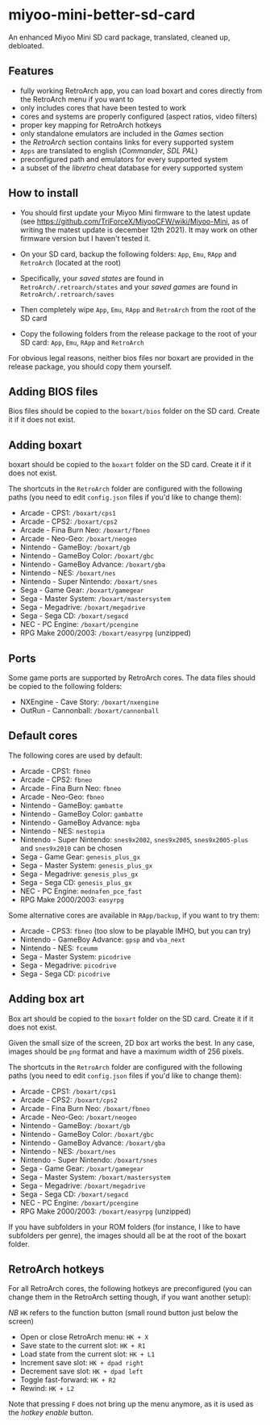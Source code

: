 # miyoo-mini-better-sd-card
An enhanced Miyoo Mini SD card package, translated, cleaned up, debloated.

## Features

- fully working RetroArch app, you can load boxart and cores directly from the RetroArch menu if you want to
- only includes cores that have been tested to work
- cores and systems are properly configured (aspect ratios, video filters)
- proper key mapping for RetroArch hotkeys
- only standalone emulators are included in the _Games_ section
- the _RetroArch_ section contains links for every supported system
- `Apps` are translated to english (_Commander_, _SDL PAL_)
- preconfigured path and emulators for every supported system
- a subset of the _libretro_ cheat database for every supported system

## How to install

- You should first update your Miyoo Mini firmware to the latest update (see https://github.com/TriForceX/MiyooCFW/wiki/Miyoo-Mini, as of writing the matest update is december 12th 2021). It may work on other firmware version but I haven't tested it.

- On your SD card, backup the following folders: `App`, `Emu`,  `RApp` and `RetroArch` (located at the root)

- Specifically, your _saved states_ are found in `RetroArch/.retroarch/states` and your _saved games_ are found in `RetroArch/.retroarch/saves`

- Then completely wipe `App`, `Emu`,  `RApp` and `RetroArch` from the root of the SD card

- Copy the following folders from the release package to the root of your SD card: `App`, `Emu`,  `RApp` and `RetroArch`


For obvious legal reasons, neither bios files nor boxart are provided in the release package, you should copy them yourself.


## Adding BIOS files

Bios files should be copied to the `boxart/bios` folder on the SD card. Create it if it does not exist.

## Adding boxart

boxart should be copied to the `boxart` folder on the SD card. Create it if it does not exist.

The shortcuts in the `RetroArch` folder are configured with the following paths (you need to edit `config.json` files if you'd like to change them):

- Arcade - CPS1: `/boxart/cps1`
- Arcade - CPS2: `/boxart/cps2`
- Arcade - Fina Burn Neo: `/boxart/fbneo`
- Arcade - Neo-Geo: `/boxart/neogeo`
- Nintendo - GameBoy: `/boxart/gb`
- Nintendo - GameBoy Color: `/boxart/gbc`
- Nintendo - GameBoy Advance: `/boxart/gba`
- Nintendo - NES: `/boxart/nes`
- Nintendo - Super Nintendo: `/boxart/snes`
- Sega - Game Gear: `/boxart/gamegear`
- Sega - Master System: `/boxart/mastersystem`
- Sega - Megadrive: `/boxart/megadrive`
- Sega - Sega CD: `/boxart/segacd`
- NEC - PC Engine: `/boxart/pcengine`
- RPG Make 2000/2003: `/boxart/easyrpg` (unzipped)

## Ports

Some game ports are supported by RetroArch cores. The data files should be copied to the following folders:

- NXEngine - Cave Story: `/boxart/nxengine`
- OutRun - Cannonball: `/boxart/cannonball`

## Default cores

The following cores are used by default:

- Arcade - CPS1: `fbneo`
- Arcade - CPS2: `fbneo`
- Arcade - Fina Burn Neo: `fbneo`
- Arcade - Neo-Geo: `fbneo`
- Nintendo - GameBoy: `gambatte`
- Nintendo - GameBoy Color: `gambatte`
- Nintendo - GameBoy Advance: `mgba`
- Nintendo - NES: `nestopia`
- Nintendo - Super Nintendo: `snes9x2002`, `snes9x2005`, `snes9x2005-plus` and `snes9x2010` can be chosen 
- Sega - Game Gear: `genesis_plus_gx`
- Sega - Master System: `genesis_plus_gx`
- Sega - Megadrive: `genesis_plus_gx`
- Sega - Sega CD: `genesis_plus_gx`
- NEC - PC Engine: `mednafen_pce_fast`
- RPG Make 2000/2003: `easyrpg`

Some alternative cores are available in `RApp/backup`, if you want to try them: 

- Arcade - CPS3: `fbneo` (too slow to be playable IMHO, but you can try)
- Nintendo - GameBoy Advance: `gpsp` and `vba_next`
- Nintendo - NES: `fceumm`
- Sega - Master System: `picodrive`
- Sega - Megadrive: `picodrive`
- Sega - Sega CD: `picodrive`

## Adding box art

Box art should be copied to the `boxart` folder on the SD card. Create it if it does not exist.

Given the small size of the screen, 2D box art works the best. In any case, images should be `png` format and have a maximum width of 256 pixels.

The shortcuts in the `RetroArch` folder are configured with the following paths (you need to edit `config.json` files if you'd like to change them):

- Arcade - CPS1: `/boxart/cps1`
- Arcade - CPS2: `/boxart/cps2`
- Arcade - Fina Burn Neo: `/boxart/fbneo`
- Arcade - Neo-Geo: `/boxart/neogeo`
- Nintendo - GameBoy: `/boxart/gb`
- Nintendo - GameBoy Color: `/boxart/gbc`
- Nintendo - GameBoy Advance: `/boxart/gba`
- Nintendo - NES: `/boxart/nes`
- Nintendo - Super Nintendo: `/boxart/snes`
- Sega - Game Gear: `/boxart/gamegear`
- Sega - Master System: `/boxart/mastersystem`
- Sega - Megadrive: `/boxart/megadrive`
- Sega - Sega CD: `/boxart/segacd`
- NEC - PC Engine: `/boxart/pcengine`
- RPG Make 2000/2003: `/boxart/easyrpg` (unzipped)

If you have subfolders in your ROM folders (for instance, I like to have subfolders per genre), the images should all be at the root of the boxart folder.

## RetroArch hotkeys

For all RetroArch cores, the following hotkeys are preconfigured (you can change them in the RetroArch setting though, if you want another setup):

_NB_ `HK` refers to the function button (small round button just below the screen)

- Open or close RetroArch menu: `HK + X`
- Save state to the current slot: `HK + R1`
- Load state from the current slot: `HK + L1`
- Increment save slot: `HK + dpad right`
- Decrement save slot: `HK + dpad left`
- Toggle fast-forward: `HK + R2`
- Rewind: `HK + L2`

Note that pressing `F` does not bring up the menu anymore, as it is used as the _hotkey enable_ button.